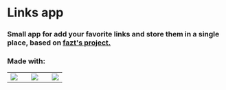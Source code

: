 # Links app

### Small app for add your favorite links and store them in a single place, based on [fazt's project.](https://github.com/fazt/nodejs-mysql-links/tree/version-2018)

### Made with:
| | | | | |    
| --- | --- | --- | --- | --- |
| ![](https://img.shields.io/badge/Node.js-339933?style=for-the-badge&logo=nodedotjs&logoColor=white) | | ![](https://img.shields.io/badge/Express.js-000000?style=for-the-badge&logo=express&logoColor=white) | | ![](https://img.shields.io/badge/Handlebars.js-f0772b?style=for-the-badge&logo=handlebarsdotjs&logoColor=black) | | ![](https://img.shields.io/badge/MySQL-005C84?style=for-the-badge&logo=mysql&logoColor=white) | | ![](https://img.shields.io/badge/Bootstrap-563D7C?style=for-the-badge&logo=bootstrap&logoColor=white) |
